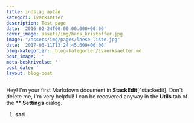 ```yaml
---
title: indslag ap2åø
kategori: Iværksætter
description: Test page
dato: '2016-02-24T00:00:00.000+00:00'
cover_image: assets/img/hans_kristoffer.jpg
image: "/assets/img/pages/laese-liste.jpg"
date: '2017-06-11T13:24:45.609+00:00'
blog-kategorier: _blog-kategorier/ivaerksaetter.md
post_image: ''
meta-beskrivelse: ''
post_date: ''
layout: blog-post
---
```



Hey! I'm your first Markdown document in **StackEdit**[^stackedit]. Don't delete me, I'm very helpful! I can be recovered anyway in the **Utils** tab of the ** **Settings** dialog.

1. **sad**


